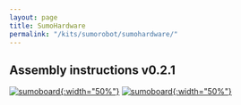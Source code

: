 ```yaml
---
layout: page
title: SumoHardware
permalink: "/kits/sumorobot/sumohardware/"
---
```


## Assembly instructions v0.2.1

[![sumoboard](https://cdn.hackaday.io/images/79381522087248734.jpg){:width="50%"}](/kits/sumorobot/sumohardware/v021)
[![sumoboard](https://cdn.hackaday.io/images/79381522087248734.jpg){:width="50%"}](/kits/sumorobot/sumohardware/v031)
